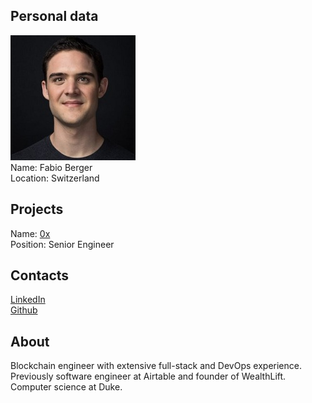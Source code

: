 ## Personal data
![fabio berger photo](photo/fabio_berger.jpg)  
Name:   Fabio Berger  
Location: Switzerland
## Projects 
Name: [0x](../projects/0x.md)  
Position: Senior Engineer  
## Contacts
[LinkedIn](https://www.linkedin.com/in/fabio-berger-03ab261a/)    
[Github](https://github.com/fabioberger)
## About
Blockchain engineer with extensive full-stack and DevOps experience. Previously software engineer at Airtable and founder of WealthLift. Computer science at Duke.
